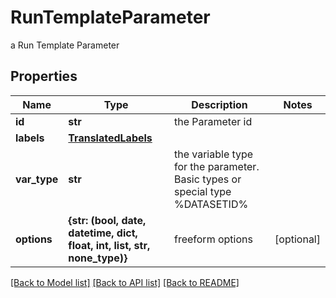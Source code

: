 # RunTemplateParameter

a Run Template Parameter

## Properties
Name | Type | Description | Notes
------------ | ------------- | ------------- | -------------
**id** | **str** | the Parameter id | 
**labels** | [**TranslatedLabels**](TranslatedLabels.md) |  | 
**var_type** | **str** | the variable type for the parameter. Basic types or special type %DATASETID% | 
**options** | **{str: (bool, date, datetime, dict, float, int, list, str, none_type)}** | freeform options | [optional] 

[[Back to Model list]](../README.md#documentation-for-models) [[Back to API list]](../README.md#documentation-for-api-endpoints) [[Back to README]](../README.md)


